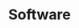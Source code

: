 ---
layout: software
title: Software
excerpt: Some Software Projects
author_profile: true
comments: false
---